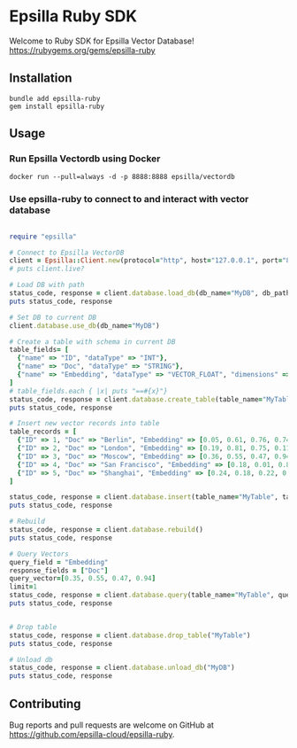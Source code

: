 # Epsilla Ruby SDK

Welcome to Ruby SDK for Epsilla Vector Database!
https://rubygems.org/gems/epsilla-ruby


## Installation
```shell
bundle add epsilla-ruby
gem install epsilla-ruby
```


## Usage

### Run Epsilla Vectordb using Docker
```shell
docker run --pull=always -d -p 8888:8888 epsilla/vectordb
```

### Use epsilla-ruby to connect to and interact with vector database
```ruby

require "epsilla"

# Connect to Epsilla VectorDB
client = Epsilla::Client.new(protocol="http", host="127.0.0.1", port="8888")
# puts client.live?

# Load DB with path
status_code, response = client.database.load_db(db_name="MyDB", db_path="/tmp/epsilla")
puts status_code, response

# Set DB to current DB
client.database.use_db(db_name="MyDB")

# Create a table with schema in current DB
table_fields= [
  {"name" => "ID", "dataType" => "INT"},
  {"name" => "Doc", "dataType" => "STRING"},
  {"name" => "Embedding", "dataType" => "VECTOR_FLOAT", "dimensions" => 4}
]
# table_fields.each { |x| puts "==#{x}"}
status_code, response = client.database.create_table(table_name="MyTable", table_fields=table_fields)
puts status_code, response

# Insert new vector records into table
table_records = [
  {"ID" => 1, "Doc" => "Berlin", "Embedding" => [0.05, 0.61, 0.76, 0.74]},
  {"ID" => 2, "Doc" => "London", "Embedding" => [0.19, 0.81, 0.75, 0.11]},
  {"ID" => 3, "Doc" => "Moscow", "Embedding" => [0.36, 0.55, 0.47, 0.94]},
  {"ID" => 4, "Doc" => "San Francisco", "Embedding" => [0.18, 0.01, 0.85, 0.80]},
  {"ID" => 5, "Doc" => "Shanghai", "Embedding" => [0.24, 0.18, 0.22, 0.44]}  
]

status_code, response = client.database.insert(table_name="MyTable", table_records=table_records)
puts status_code, response

# Rebuild
status_code, response = client.database.rebuild()
puts status_code, response

# Query Vectors
query_field = "Embedding"
response_fields = ["Doc"]
query_vector=[0.35, 0.55, 0.47, 0.94]
limit=1
status_code, response = client.database.query(table_name="MyTable", query_field=query_field, query_vector=query_vector, response_fields=response_fields, limit=limit, with_distance=true)
puts status_code, response


# Drop table
status_code, response = client.database.drop_table("MyTable")
puts status_code, response

# Unload db
status_code, response = client.database.unload_db("MyDB")
puts status_code, response

```

## Contributing
Bug reports and pull requests are welcome on GitHub at https://github.com/epsilla-cloud/epsilla-ruby.
